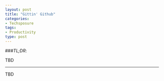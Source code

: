 ```yaml
---
layout: post
title: "Gittin' Github"
categories:
- Techsposure
tags:
- Productivity
type: post
---
```


###*TL;DR*:

TBD

---

TBD
